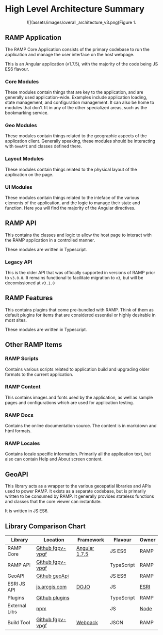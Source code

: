 # High Level Architecture Summary

<p align="center">
  ![](assets/images/overall_architecture_v3.png)Figure 1.
</p>

## RAMP Application

The RAMP Core Application consists of the primary codebase to run the application and manage the user interface on the host webpage.

This is an Angular application (v1.7.5), with the majority of the code being JS ES6 flavour.

### Core Modules

These modules contain things that are key to the application, and are generally used application-wide. Examples include application loading, state management, and configuration management.  It can also be home to modules that don't fit in any of the other specialized areas, such as the bookmarking service.

### Geo Modules

These modules contain things related to the geographic aspects of the application client. Generally speaking, these modules should be interacting with `GeoAPI` and classes defined there.

### Layout Modules

These modules contain things related to the physical layout of the application on the page.

### UI Modules

These modules contain things related to the inteface of the various elements of the application, and the logic to manage their state and function. Here you will find the majority of the Angular directives.

## RAMP API

This contains the classes and logic to allow the host page to interact with the RAMP application in a controlled manner.

These modules are written in Typescript.

### Legacy API

This is the older API that was officially supported in versions of RAMP prior to `v3.0.0`. It remains functional to facilitate migration to `v3`, but will be decomissioned at `v3.1.0`

## RAMP Features

This contains plugins that come pre-bundled with RAMP. Think of them as default plugins for items that are considered essential or highly desirable in most sites.

These modules are written in Typescript.

## Other RAMP Items

### RAMP Scripts

Contains various scripts related to application build and upgrading older formats to the current application.

### RAMP Content

This contains images and fonts used by the application, as well as sample pages and configurations which are used for application testing.

### RAMP Docs

Contains the online documentation source. The content is in markdown and html formats.

### RAMP Locales

Contains locale specific information. Primarily all the application text, but also can contain Help and About screen content.

## GeoAPI

This library acts as a wrapper to the various geospatial libraries and APIs used to power RAMP. It exists as a separate codebase, but is primarily written to be consumed by RAMP. It generally provides stateless functions and classes that the core viewer can instantiate.

It is written in JS ES6.

## Library Comparison Chart

| Library       | Location                                                                   | Framework                               | Flavour    | Owner                      |
|---------------|----------------------------------------------------------------------------|-----------------------------------------|------------|----------------------------|
| RAMP Core     | [Github fgpv-vpgf](https://github.com/fgpv-vpgf/fgpv-vpgf/tree/master/src) | [Angular 1.7.5](https://angularjs.org/) | JS ES6     | RAMP                       |
| RAMP API      | [Github fgpv-vpgf](https://github.com/fgpv-vpgf/fgpv-vpgf/tree/master/api) |                                         | TypeScript | RAMP                       |
| GeoAPI        | [Github geoApi](https://github.com/fgpv-vpgf/geoApi)                       |                                         | JS ES6     | RAMP                       |
| ESRI JS API   | [js.arcgis.com](https://developers.arcgis.com/javascript/3/)               | [DOJO](https://dojotoolkit.org/)        | JS         | [ESRI](https://esri.ca)    |
| Plugins       | [Github plugins](https://github.com/fgpv-vpgf/plugins)                     |                                         | TypeScript | RAMP                       |
| External Libs | [npm](https://www.npmjs.com/)                                              |                                         | JS         | [Node](https://nodejs.org) |
| Build Tool    | [Github fgpv-vpgf](https://github.com/fgpv-vpgf/fgpv-vpgf)                 | [Webpack](https://webpack.js.org/)      | JSON       | RAMP                       |

